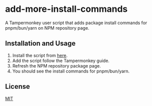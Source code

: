 # add-more-install-commands

A Tampermonkey user script that adds package install commands for pnpm/bun/yarn on NPM repository page.

## Installation and Usage

1. Install the script from [here](./add-more-install-commands.js).
2. Add the script follow the Tampermonkey guide.
3. Refresh the NPM repository package page.
4. You should see the install commands for pnpm/bun/yarn.

## License

[MIT](./LICENSE)
